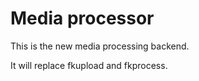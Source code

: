 # Media processor

This is the new media processing backend.

It will replace fkupload and fkprocess.
